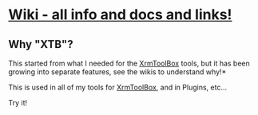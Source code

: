 # [Wiki - all info and docs and links!](https://github.com/rappen/Rappen.XTB.Helper/wiki)

## Why **"XTB"**?

This started from what I needed for the [XrmToolBox](https://www.xrmtoolbox.com/) tools, but it has been growing into separate features, see the wikis to understand why!*

This is used in all of my tools for [XrmToolBox](https://www.xrmtoolbox.com/), and in Plugins, etc...

Try it!
